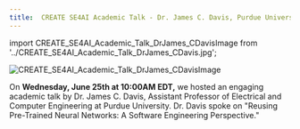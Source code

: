 ```yaml
---
title:  CREATE SE4AI Academic Talk - Dr. James C. Davis, Purdue University
---
```


import CREATE_SE4AI_Academic_Talk_DrJames_CDavisImage from '../CREATE_SE4AI_Academic_Talk_DrJames_CDavis.jpg';

<img  src={CREATE_SE4AI_Academic_Talk_DrJames_CDavisImage} alt="CREATE_SE4AI_Academic_Talk_DrJames_CDavisImage" />



On **Wednesday, June 25th at 10:00AM EDT,**  we hosted an engaging academic talk by Dr. James C. Davis, Assistant Professor of Electrical and Computer Engineering at Purdue University. Dr. Davis spoke on "Reusing Pre-Trained Neural Networks: A Software Engineering Perspective."

